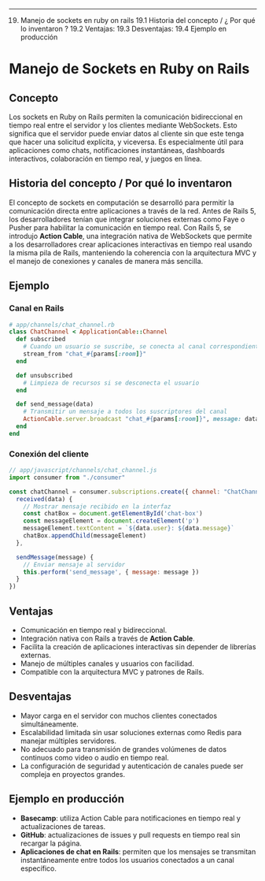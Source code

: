 
-----------------------------------------------------------------------------------------------------------------
19. Manejo de sockets en ruby on rails 
19.1  Historia del concepto / ¿ Por qué lo inventaron ?
19.2  Ventajas: 
19.3  Desventajas:
19.4 Ejemplo en producción 

# Manejo de Sockets en Ruby on Rails

## Concepto

Los sockets en Ruby on Rails permiten la comunicación bidireccional en tiempo real entre el servidor y los clientes mediante WebSockets. Esto significa que el servidor puede enviar datos al cliente sin que este tenga que hacer una solicitud explícita, y viceversa. Es especialmente útil para aplicaciones como chats, notificaciones instantáneas, dashboards interactivos, colaboración en tiempo real, y juegos en línea.

## Historia del concepto / Por qué lo inventaron

El concepto de sockets en computación se desarrolló para permitir la comunicación directa entre aplicaciones a través de la red. Antes de Rails 5, los desarrolladores tenían que integrar soluciones externas como Faye o Pusher para habilitar la comunicación en tiempo real. Con Rails 5, se introdujo **Action Cable**, una integración nativa de WebSockets que permite a los desarrolladores crear aplicaciones interactivas en tiempo real usando la misma pila de Rails, manteniendo la coherencia con la arquitectura MVC y el manejo de conexiones y canales de manera más sencilla.

## Ejemplo

### Canal en Rails

```ruby
# app/channels/chat_channel.rb
class ChatChannel < ApplicationCable::Channel
  def subscribed
    # Cuando un usuario se suscribe, se conecta al canal correspondiente
    stream_from "chat_#{params[:room]}"
  end

  def unsubscribed
    # Limpieza de recursos si se desconecta el usuario
  end

  def send_message(data)
    # Transmitir un mensaje a todos los suscriptores del canal
    ActionCable.server.broadcast "chat_#{params[:room]}", message: data['message'], user: current_user.name
  end
end
```

### Conexión del cliente

```javascript
// app/javascript/channels/chat_channel.js
import consumer from "./consumer"

const chatChannel = consumer.subscriptions.create({ channel: "ChatChannel", room: "general" }, {
  received(data) {
    // Mostrar mensaje recibido en la interfaz
    const chatBox = document.getElementById('chat-box')
    const messageElement = document.createElement('p')
    messageElement.textContent = `${data.user}: ${data.message}`
    chatBox.appendChild(messageElement)
  },

  sendMessage(message) {
    // Enviar mensaje al servidor
    this.perform('send_message', { message: message })
  }
})
```

## Ventajas

* Comunicación en tiempo real y bidireccional.
* Integración nativa con Rails a través de **Action Cable**.
* Facilita la creación de aplicaciones interactivas sin depender de librerías externas.
* Manejo de múltiples canales y usuarios con facilidad.
* Compatible con la arquitectura MVC y patrones de Rails.

## Desventajas

* Mayor carga en el servidor con muchos clientes conectados simultáneamente.
* Escalabilidad limitada sin usar soluciones externas como Redis para manejar múltiples servidores.
* No adecuado para transmisión de grandes volúmenes de datos continuos como video o audio en tiempo real.
* La configuración de seguridad y autenticación de canales puede ser compleja en proyectos grandes.

## Ejemplo en producción

* **Basecamp**: utiliza Action Cable para notificaciones en tiempo real y actualizaciones de tareas.
* **GitHub**: actualizaciones de issues y pull requests en tiempo real sin recargar la página.
* **Aplicaciones de chat en Rails**: permiten que los mensajes se transmitan instantáneamente entre todos los usuarios conectados a un canal específico.

